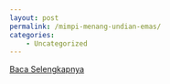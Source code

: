 ```yaml
---
layout: post
permalink: /mimpi-menang-undian-emas/
categories:
    - Uncategorized
---
```


[Baca Selengkapnya](/05)